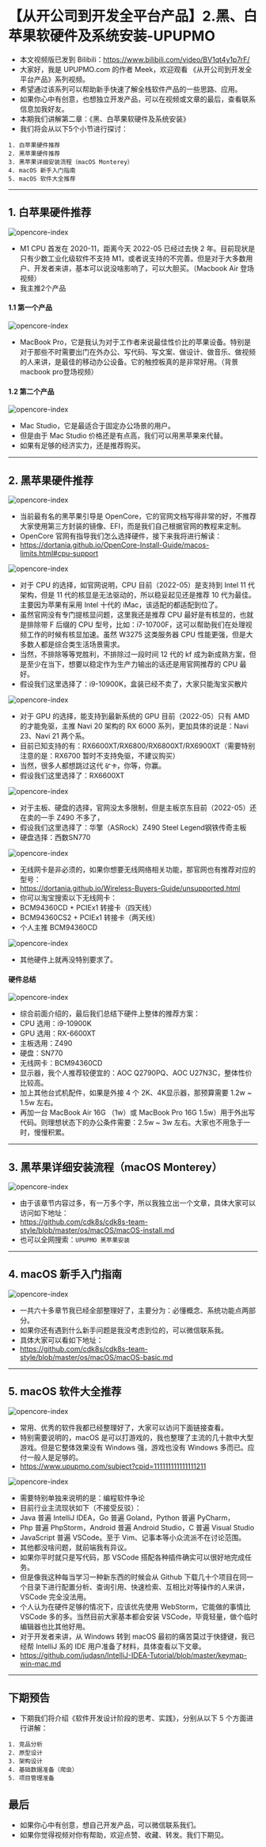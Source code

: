 
# 【从开公司到开发全平台产品】2.黑、白苹果软硬件及系统安装-UPUPMO


- 本文视频版已发到 Bilibili：<https://www.bilibili.com/video/BV1qt4y1p7rF/>
- 大家好，我是 UPUPMO.com 的作者 Meek，欢迎观看 《从开公司到开发全平台产品》系列视频。
- 希望通过该系列可以帮助新手快速了解全栈软件产品的一些思路、应用。
- 如果你心中有创意，也想独立开发产品，可以在视频或文章的最后，查看联系信息加我好友。
- 本期我们讲解第二章：《黑、白苹果软硬件及系统安装》
- 我们将会从以下5个小节进行探讨：

```
1. 白苹果硬件推荐
2. 黑苹果硬件推荐
3. 黑苹果详细安装流程（macOS Monterey）
4. macOS 新手入门指南
5. macOS 软件大全推荐
```

-------------------------------------------------------------------


## 1. 白苹果硬件推荐

![opencore-index](https://openfilecdn.upupmo.com/upupmo-article/mac/2-macos/m1-cpu.png)


- M1 CPU 首发在 2020-11，距离今天 2022-05 已经过去快 2 年。目前现状是只有少数工业化级软件不支持 M1，或者说支持的不完善。但是对于大多数用户、开发者来讲，基本可以说没啥影响了，可以大胆买。（Macbook Air 登场视频）
- 我主推2个产品

#### 1.1 第一个产品


![opencore-index](https://openfilecdn.upupmo.com/upupmo-article/mac/2-macos/macbook-pro.png)

- MacBook Pro，它是我认为对于工作者来说最佳性价比的苹果设备。特别是对于那些不时需要出门在外办公、写代码、写文案、做设计、做音乐、做视频的人来讲，是最佳的移动办公设备。它的触控板真的是非常好用。（背景macbook pro登场视频）

#### 1.2 第二个产品


![opencore-index](https://openfilecdn.upupmo.com/upupmo-article/mac/2-macos/mac-studio.png)

- Mac Studio，它是最适合于固定办公场景的用户。
- 但是由于 Mac Studio 价格还是有点高，我们可以用黑苹果来代替。
- 如果有足够的经济实力，还是推荐购买。

-------------------------------------------------------------------


## 2. 黑苹果硬件推荐


![opencore-index](https://openfilecdn.upupmo.com/upupmo-article/mac/2-macos/opencore-index.png)

- 当前最有名的黑苹果引导是 OpenCore，它的官网文档写得非常的好，不推荐大家使用第三方封装的镜像、EFI，而是我们自己根据官网的教程来定制。
- OpenCore 官网有指导我们怎么选择硬件，接下来我将进行解读：
- <https://dortania.github.io/OpenCore-Install-Guide/macos-limits.html#cpu-support>

![opencore-index](https://openfilecdn.upupmo.com/upupmo-article/mac/2-macos/opencore-cpu.png)

- 对于 CPU 的选择，如官网说明，CPU 目前（2022-05）是支持到 Intel 11 代架构，但是 11 代的核显是无法驱动的，所以稳妥起见还是推荐 10 代为最佳。主要因为苹果有采用 Intel 十代的 iMac，该适配的都适配到位了。
- 虽然官网没有专门提核显问题，这里我还是推荐 CPU 最好是有核显的，也就是排除带 F 后缀的 CPU 型号，比如：i7-10700F，这可以帮助我们在处理视频工作的时候有核显加速。虽然 W3275 这类服务器 CPU 性能更强，但是大多数人都是综合类生活场景需求。
- 当然，不排除等等党胜利，不排除过一段时间 12 代的 kf 成为新成熟方案，但是至少在当下，想要以稳定作为生产力输出的话还是用官网推荐的 CPU 最好。
- 假设我们这里选择了：i9-10900K，盒装已经不卖了，大家只能淘宝买散片

![opencore-index](https://openfilecdn.upupmo.com/upupmo-article/mac/2-macos/opencore-gpu.png)

- 对于 GPU 的选择，能支持到最新系统的 GPU 目前（2022-05）只有 AMD 的才能免驱，主推 Navi 20 架构的 RX 6000 系列，更加具体的说是：Navi 23、Navi 21 两个系。
- 目前已知支持的有：RX6600XT/RX6800/RX6800XT/RX6900XT（需要特别注意的是：RX6700 暂时不支持免驱，不建议购买）
- 当然，很多人都想跳过这代 `矿卡`，你等，你赢。
- 假设我们这里选择了：RX6600XT

![opencore-index](https://openfilecdn.upupmo.com/upupmo-article/mac/2-macos/opencore-motherboard.png)

- 对于主板、硬盘的选择，官网没太多限制，但是主板京东目前（2022-05）还在卖的一手 Z490 不多了，
- 假设我们这里选择了：华擎（ASRock）Z490 Steel Legend钢铁传奇主板
- 硬盘选择：西数SN770

![opencore-index](https://openfilecdn.upupmo.com/upupmo-article/mac/2-macos/opencore-wifi.png)


- 无线网卡是非必须的，如果你想要无线网络相关功能，那官网也有推荐对应的型号：
- <https://dortania.github.io/Wireless-Buyers-Guide/unsupported.html>
- 你可以淘宝搜索以下无线网卡：
- BCM94360CD + PCIEx1 转接卡（四天线）
- BCM94360CS2 + PCIEx1 转接卡（两天线）
- 个人主推 BCM94360CD

![opencore-index](https://openfilecdn.upupmo.com/upupmo-article/mac/2-macos/opencore-other.png)

- 其他硬件上就再没特别要求了。

#### 硬件总结

![opencore-index](https://openfilecdn.upupmo.com/upupmo-article/mac/2-macos/macos-hardware.png)

- 综合前面介绍的，最后我们总结下硬件上整体的推荐方案：
- CPU 选用：i9-10900K
- GPU 选用：RX-6600XT
- 主板选用：Z490
- 硬盘：SN770
- 无线网卡：BCM94360CD
- 显示器，我个人推荐较便宜的：AOC Q2790PQ、AOC U27N3C，整体性价比较高。
- 加上其他台式机配件，如果是外接 4 个 2K、4K显示器，那预算需要 1.2w ~ 1.5w 左右。
- 再加一台 MacBook Air 16G （1w）或 MacBook Pro 16G 1.5w）用于外出写代码。则理想状态下的办公条件需要：2.5w ~ 3w 左右。大家也不用急于一时，慢慢积累。



-------------------------------------------------------------------


## 3. 黑苹果详细安装流程（macOS Monterey）


![opencore-index](https://openfilecdn.upupmo.com/upupmo-article/mac/2-macos/macos-install-opencore.png)


- 由于该章节内容过多，有一万多个字，所以我独立出一个文章，具体大家可以访问如下地址：
- <https://github.com/cdk8s/cdk8s-team-style/blob/master/os/macOS/macOS-install.md>
- 也可以全网搜索：`UPUPMO 黑苹果安装`


-------------------------------------------------------------------


## 4. macOS 新手入门指南

![opencore-index](https://openfilecdn.upupmo.com/upupmo-article/mac/2-macos/macos-basic.png)


- 一共六十多章节我已经全部整理好了，主要分为：必懂概念、系统功能点两部分。
- 如果你还有遇到什么新手问题是我没考虑到位的，可以微信联系我。
- 具体大家可以看如下地址：
- <https://github.com/cdk8s/cdk8s-team-style/blob/master/os/macOS/macOS-basic.md>

-------------------------------------------------------------------


## 5. macOS 软件大全推荐


![opencore-index](https://openfilecdn.upupmo.com/upupmo-article/mac/2-macos/macos-game.png)


- 常用、优秀的软件我都已经整理好了，大家可以访问下面链接查看。
- 特别需要说明的，macOS 是可以打游戏的，我也整理了主流的几十款中大型游戏。但是它整体效果没有 Windows 强，游戏也没有 Windows 多而已。应付一般人是足够的。
- <https://www.upupmo.com/subject?cpid=111111111111111211>


![opencore-index](https://openfilecdn.upupmo.com/upupmo-article/mac/2-macos/macos-dev-software.png)


- 需要特别单独来说明的是：编程软件争论
- 目前行业主流现状如下（不接受反驳）：
- Java 普遍 IntelliJ IDEA，Go 普遍 Goland，Python 普遍 PyCharm，
- Php 普遍 PhpStorm，Android 普遍 Android Studio，C 普遍 Visual Studio
- JavaScript 普遍 VSCode。至于 Vim、记事本等小众流派不在讨论范围。
- 其他都没啥问题，就前端我有异议。
- 如果你平时就只是写代码，那 VSCode 搭配各种插件确实可以很好地完成任务。
- 但是像我这种每当学习一种新东西的时候会从 Github 下载几十个项目在同一个目录下进行配置分析、查询引用、快速检索、互相比对等操作的人来讲，VSCode 完全没法用。
- 个人认为在硬件足够的情况下，应该优先使用 WebStorm，它能做的事情比 VSCode 多的多。当然目前大家基本都会安装 VSCode，毕竟轻量，做个临时编辑器也比其他好用。
- 对于开发者来讲，从 Windows 转到 macOS 最初的痛苦莫过于快捷键，我已经帮 IntelliJ 系的 IDE 用户准备了材料，具体查看以下文章。
- <https://github.com/judasn/IntelliJ-IDEA-Tutorial/blob/master/keymap-win-mac.md>

-------------------------------------------------------------------


## 下期预告

- 下期我们将介绍《软件开发设计阶段的思考、实践》，分别从以下 5 个方面进行讲解：

```
1. 竞品分析
2. 原型设计
3. 架构设计
4. 基础数据准备（爬虫）
5. 项目管理准备
```

## 最后

- 如果你心中有创意，想自己开发产品，可以微信联系我们。
- 如果你觉得视频对你有帮助，欢迎点赞、收藏、转发。我们下期见。











